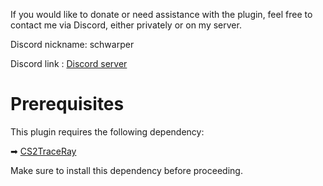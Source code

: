 If you would like to donate or need assistance with the plugin, feel free to contact me via Discord, either privately or on my server.

Discord nickname: schwarper

Discord link : [Discord server](https://discord.gg/4zQfUzjk36)

# Prerequisites
This plugin requires the following dependency:

➡ [CS2TraceRay](https://github.com/schwarper/CS2TraceRay)

Make sure to install this dependency before proceeding.
